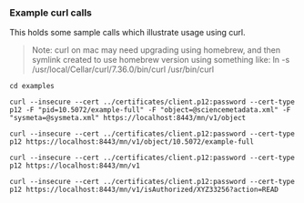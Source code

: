 ### Example curl calls

This holds some sample calls which illustrate usage using curl.

> Note: curl on mac may need upgrading using homebrew, and then symlink created to use homebrew version using something like:
> ln -s /usr/local/Cellar/curl/7.36.0/bin/curl /usr/bin/curl

```
cd examples

curl --insecure --cert ../certificates/client.p12:password --cert-type p12 -F "pid=10.5072/example-full" -F "object=@sciencemetadata.xml" -F "sysmeta=@sysmeta.xml" https://localhost:8443/mn/v1/object

curl --insecure --cert ../certificates/client.p12:password --cert-type p12 https://localhost:8443/mn/v1/object/10.5072/example-full 

curl --insecure --cert ../certificates/client.p12:password --cert-type p12 https://localhost:8443/mn/v1

curl --insecure --cert ../certificates/client.p12:password --cert-type p12 https://localhost:8443/mn/v1/isAuthorized/XYZ33256?action=READ
```
